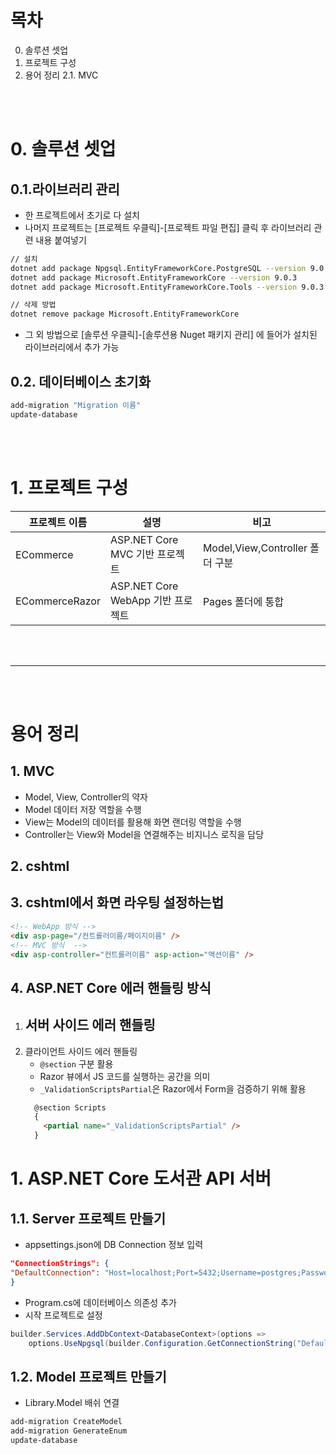 # 목차
0. 솔루션 셋업
1. 프로젝트 구성
2. 용어 정리
2.1. MVC

<br/>
<br/>

# 0. 솔루션 셋업
## 0.1.라이브러리 관리
- 한 프로젝트에서 초기로 다 설치
- 나머지 프로젝트는 [프로젝트 우클릭]-[프로젝트 파일 편집] 클릭 후 라이브러리 관련 내용 붙여넣기
```bash
// 설치
dotnet add package Npgsql.EntityFrameworkCore.PostgreSQL --version 9.0.4
dotnet add package Microsoft.EntityFrameworkCore --version 9.0.3
dotnet add package Microsoft.EntityFrameworkCore.Tools --version 9.0.3

// 삭제 방법
dotnet remove package Microsoft.EntityFrameworkCore
```

- 그 외 방법으로 [솔루션 우클릭]-[솔루션용 Nuget 패키지 관리] 에 들어가 설치된 라이브러리에서 추가 가능

## 0.2. 데이터베이스 초기화
```bash
add-migration "Migration 이름"
update-database
```

<br/>
<br/>

# 1. 프로젝트 구성
| 프로젝트 이름 | 설명 | 비고 | 
|---|---|---|
| ECommerce | ASP.NET Core MVC 기반 프로젝트 | Model,View,Controller 폴더 구분 | 
| ECommerceRazor | ASP.NET Core WebApp 기반 프로젝트 | Pages 폴더에 통합 | 

<br/>
<br/>

-----

<br/>
<br/>

# 용어 정리
## 1. MVC
- Model, View, Controller의 약자
- Model 데이터 저장 역할을 수행
- View는 Model의 데이터를 활용해 화면 랜더링 역할을 수행
- Controller는 View와 Model을 연결해주는 비지니스 로직을 담당

## 2. cshtml

## 3. cshtml에서 화면 라우팅 설정하는법
```html
<!-- WebApp 방식 -->
<div asp-page="/컨트롤러이름/페이지이름" />
<!-- MVC 방식  -->
<div asp-controller="컨트롤러이름" asp-action="액션이름" />
```

## 4. ASP.NET Core 에러 핸들링 방식
1. 서버 사이드 에러 핸들링
    - 
2. 클라이언트 사이드 에러 핸들링
    - `@section` 구분 활용
    - Razor 뷰에서 JS 코드를 실행하는 공간을 의미
    - `_ValidationScriptsPartial`은 Razor에서 Form을 검증하기 위해 활용
    ```html
      @section Scripts
      {
        <partial name="_ValidationScriptsPartial" />
      }
    ```


# 1. ASP.NET Core 도서관 API 서버
## 1.1. Server 프로젝트 만들기
- appsettings.json에 DB Connection 정보 입력
```json
"ConnectionStrings": {
"DefaultConnection": "Host=localhost;Port=5432;Username=postgres;Password=1234;Database=TestDB;"
}
```
- Program.cs에 데이터베이스 의존성 추가
- 시작 프로젝트로 설정
``` C#
builder.Services.AddDbContext<DatabaseContext>(options =>
    options.UseNpgsql(builder.Configuration.GetConnectionString("DefaultConnection")));
```

## 1.2. Model 프로젝트 만들기
- Library.Model 배쉬 연결
```bash
add-migration CreateModel
add-migration GenerateEnum
update-database
```

